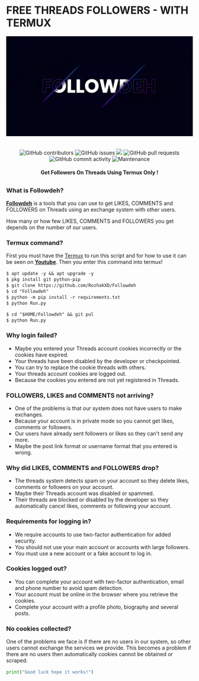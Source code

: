 # FREE THREADS FOLLOWERS - WITH TERMUX
<div align="center">
  <img src="Data/Followdeh.jpeg">
  <br>
  <br>
  <p>
    <img alt="GitHub contributors" src="https://img.shields.io/github/contributors/rozhakxd/Followdeh">
    <img alt="GitHub issues" src="https://img.shields.io/github/issues/rozhakxd/Followdeh">
    <img src="https://img.shields.io/badge/PRs-welcome-brightgreen.svg?style=shields">
    <img alt="GitHub pull requests" src="https://img.shields.io/github/issues-pr/rozhakxd/Followdeh">
    <img alt="GitHub commit activity" src="https://img.shields.io/github/commit-activity/m/rozhakxd/Followdeh">
    <img alt="Maintenance" src="https://img.shields.io/maintenance/no/2024">
  </p>
  <h4> Get Followers On Threads Using Termux Only ! </h4>
</div>

##

### What is Followdeh?
[**Followdeh**](https://github.com/RozhakXD/Followdeh) is a tools that you can use to get LIKES, COMMENTS and FOLLOWERS on Threads using an exchange system with other users.

How many or how few LIKES, COMMENTS and FOLLOWERS you get depends on the number of our users.

### Termux command?
First you must have the [Termux](https://f-droid.org/repo/com.termux_118.apk) to run this script and for how to use it can be seen on [**Youtube**](https://youtube.com/rozhakid). Then you enter this command into termux!
```
$ apt update -y && apt upgrade -y
$ pkg install git python-pip
$ git clone https://github.com/RozhakXD/Followdeh
$ cd "Followdeh"
$ python -m pip install -r requirements.txt
$ python Run.py
```

```
$ cd "$HOME/Followdeh" && git pul
$ python Run.py
```

### Why login failed?
- Maybe you entered your Threads account cookies incorrectly or the cookies have expired.
- Your threads have been disabled by the developer or checkpointed.
- You can try to replace the cookie threads with others.
- Your threads account cookies are logged out.
- Because the cookies you entered are not yet registered in Threads.

### FOLLOWERS, LIKES and COMMENTS not arriving?
- One of the problems is that our system does not have users to make exchanges.
- Because your account is in private mode so you cannot get likes, comments or followers.
- Our users have already sent followers or likes so they can't send any more.
- Maybe the post link format or username format that you entered is wrong.

### Why did LIKES, COMMENTS and FOLLOWERS drop?
- The threads system detects spam on your account so they delete likes, comments or followers on your account.
- Maybe their Threads account was disabled or spammed.
- Their threads are blocked or disabled by the developer so they automatically cancel likes, comments or following your account.

### Requirements for logging in?
- We require accounts to use two-factor authentication for added security.
- You should not use your main account or accounts with large followers.
- You must use a new account or a fake account to log in.

### Cookies logged out?
- You can complete your account with two-factor authentication, email and phone number to avoid spam detection.
- Your account must be online in the browser where you retrieve the cookies.
- Complete your account with a profile photo, biography and several posts.

### No cookies collected?
One of the problems we face is if there are no users in our system, so other users cannot exchange the services we provide. This becomes a problem if there are no users then automatically cookies cannot be obtained or scraped.

```python
print("Good luck hope it works!")
```
##
